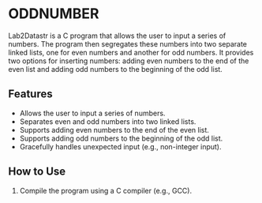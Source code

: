 # ODDNUMBER

Lab2Datastr is a C program that allows the user to input a series of numbers. The program then segregates these numbers into two separate linked lists, one for even numbers and another for odd numbers. It provides two options for inserting numbers: adding even numbers to the end of the even list and adding odd numbers to the beginning of the odd list.

## Features

- Allows the user to input a series of numbers.
- Separates even and odd numbers into two linked lists.
- Supports adding even numbers to the end of the even list.
- Supports adding odd numbers to the beginning of the odd list.
- Gracefully handles unexpected input (e.g., non-integer input).

## How to Use

1. Compile the program using a C compiler (e.g., GCC).
